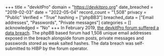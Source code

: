 +++
title = "devkitPro"
domain = "https://devkitpro.org"
date_breached = "2019-02-03"
date = "2022-05-04"
record_count = "1,508"
privacy = "Public"
Verified = "True"
hashing = ["phpBB3"]
breached_data = ["Email addresses", "Passwords", "Private messages"]
categories = []
acknowledged = "No"
+++
In February 2019, <a href="https://devkitpro.org/viewtopic.php?f=13&t=8846" target="_blank" rel="noopener">the devkitPro forum suffered a data breach</a>. The phpBB based forum had 1,508 unique email addresses exposed in the breach alongside forum posts, private messages and passwords stored as weak salted hashes. The data breach was self-submitted to HIBP by the forum operator.
